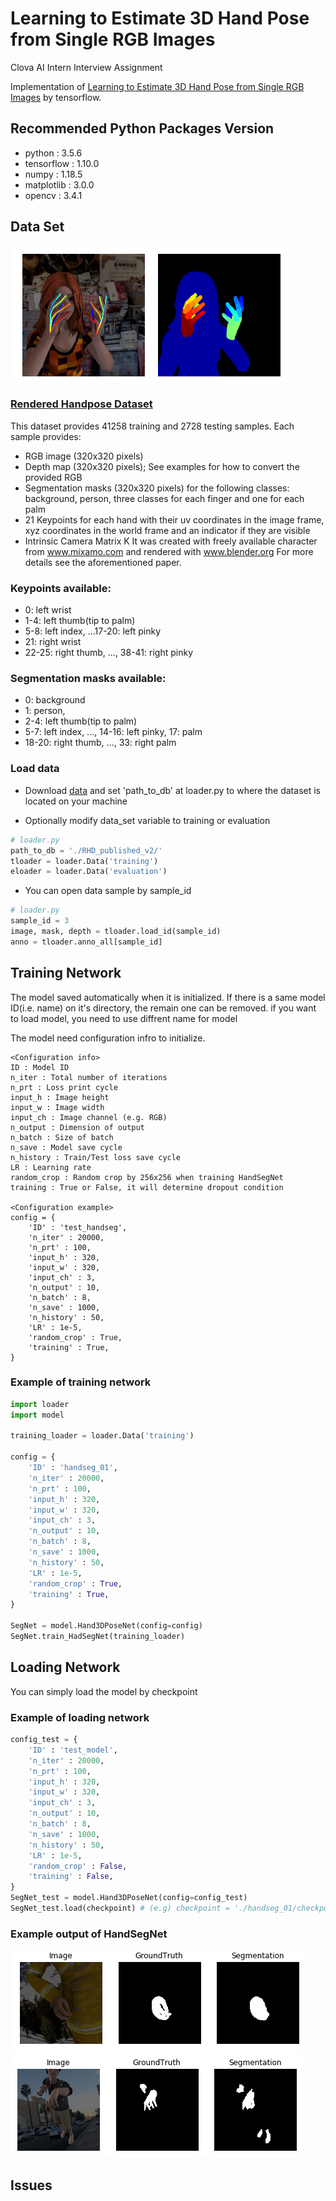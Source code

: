 # Learning to Estimate 3D Hand Pose from Single RGB Images

Clova AI Intern Interview Assignment

Implementation of [Learning to Estimate 3D Hand Pose from Single RGB Images][paper1] by tensorflow.

## Recommended Python Packages Version

* python : 3.5.6
* tensorflow : 1.10.0
* numpy : 1.18.5
* matplotlib : 3.0.0
* opencv : 3.4.1


## Data Set

![datasample](./sample/data_sample.PNG)
### [Rendered Handpose Dataset](https://lmb.informatik.uni-freiburg.de/resources/datasets/RenderedHandposeDataset.en.html)

This dataset provides 41258 training and 2728 testing samples. Each sample provides:
- RGB image (320x320 pixels)
- Depth map (320x320 pixels); See examples for how to convert the provided RGB
- Segmentation masks (320x320 pixels) for the following classes: background, person, three classes for each finger and one for each palm
- 21 Keypoints for each hand with their uv coordinates in the image frame, xyz coordinates in the world frame and an indicator if they are visible
- Intrinsic Camera Matrix K
It was created with freely available character from www.mixamo.com and rendered with www.blender.org
For more details see the aforementioned paper.

### Keypoints available:
* 0: left wrist
* 1-4: left thumb(tip to palm)
* 5-8: left index, ...17-20: left pinky
* 21: right wrist
* 22-25: right thumb, ..., 38-41: right pinky

### Segmentation masks available:
* 0: background
* 1: person, 
* 2-4: left thumb(tip to palm)
* 5-7: left index, ..., 14-16: left pinky, 17: palm
* 18-20: right thumb, ..., 33: right palm

### Load data

* Download [data](https://lmb.informatik.uni-freiburg.de/resources/datasets/RenderedHandposeDataset.en.html) and set 'path_to_db' at loader.py to where the dataset is located on your machine

* Optionally modify data_set variable to training or evaluation
``` python
# loader.py
path_to_db = './RHD_published_v2/'
tloader = loader.Data('training')
eloader = loader.Data('evaluation')
```
* You can open data sample by sample_id
``` python
# loader.py
sample_id = 3
image, mask, depth = tloader.load_id(sample_id)
anno = tloader.anno_all[sample_id]
``` 

## Training Network
The model saved automatically when it is initialized. If there is a same model ID(i.e. name) on it's directory, the remain one can be removed. if you want to load model, you need to use diffrent name for model

The model need configuration infro to initialize.

    <Configuration info>
    ID : Model ID
    n_iter : Total number of iterations
    n_prt : Loss print cycle
    input_h : Image height
    input_w : Image width
    input_ch : Image channel (e.g. RGB)
    n_output : Dimension of output
    n_batch : Size of batch
    n_save : Model save cycle
    n_history : Train/Test loss save cycle
    LR : Learning rate
    random_crop : Random crop by 256x256 when training HandSegNet
    training : True or False, it will determine dropout condition
    
    <Configuration example>
    config = {
        'ID' : 'test_handseg',
        'n_iter' : 20000,
        'n_prt' : 100,
        'input_h' : 320,
        'input_w' : 320,
        'input_ch' : 3,
        'n_output' : 10,
        'n_batch' : 8,
        'n_save' : 1000,
        'n_history' : 50,
        'LR' : 1e-5,
        'random_crop' : True,
        'training' : True,
    }
    
### Example of training network
``` python
import loader
import model

training_loader = loader.Data('training')

config = {
    'ID' : 'handseg_01',
    'n_iter' : 20000,
    'n_prt' : 100,
    'input_h' : 320,
    'input_w' : 320,
    'input_ch' : 3,
    'n_output' : 10,
    'n_batch' : 8,
    'n_save' : 1000,
    'n_history' : 50,
    'LR' : 1e-5,
    'random_crop' : True,
    'training' : True,
}

SegNet = model.Hand3DPoseNet(config=config)
SegNet.train_HadSegNet(training_loader)
```

## Loading Network

You can simply load the model by checkpoint

### Example of loading network

``` python
config_test = {
    'ID' : 'test_model',
    'n_iter' : 20000,
    'n_prt' : 100,
    'input_h' : 320,
    'input_w' : 320,
    'input_ch' : 3,
    'n_output' : 10,
    'n_batch' : 8,
    'n_save' : 1000,
    'n_history' : 50,
    'LR' : 1e-5,
    'random_crop' : False,
    'training' : False,
}
SegNet_test = model.Hand3DPoseNet(config=config_test)
SegNet_test.load(checkpoint) # (e.g) checkpoint = './handseg_01/checkpoint/handseg_01_20000'
```

### Example output of HandSegNet
![segsample00](./sample/seg00.PNG)
![segsample01](./sample/seg01.PNG)


## Issues

[paper1]: https://arxiv.org/pdf/1705.01389.pdf